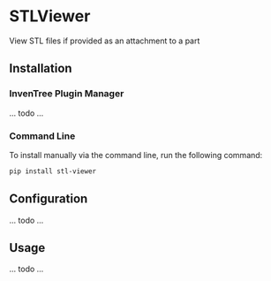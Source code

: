 # STLViewer

View STL files if provided as an attachment to a part

## Installation

### InvenTree Plugin Manager

... todo ...

### Command Line 

To install manually via the command line, run the following command:

```bash
pip install stl-viewer
```

## Configuration

... todo ...

## Usage

... todo ...
